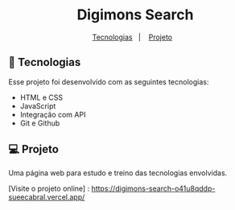 
<h1 align="center"> Digimons Search </h1>

<p align="center">
  <a href="#-tecnologias">Tecnologias</a>&nbsp;&nbsp;&nbsp;|&nbsp;&nbsp;&nbsp;
  <a href="#-projeto">Projeto</a>&nbsp;&nbsp;&nbsp;
</p>

## 🚀 Tecnologias

Esse projeto foi desenvolvido com as seguintes tecnologias:

- HTML e CSS
- JavaScript
- Integração com API
- Git e Github

## 💻 Projeto

Uma página web para estudo e treino das tecnologias envolvidas.

[Visite o projeto online] : https://digimons-search-o41u8qddp-sueecabral.vercel.app/

